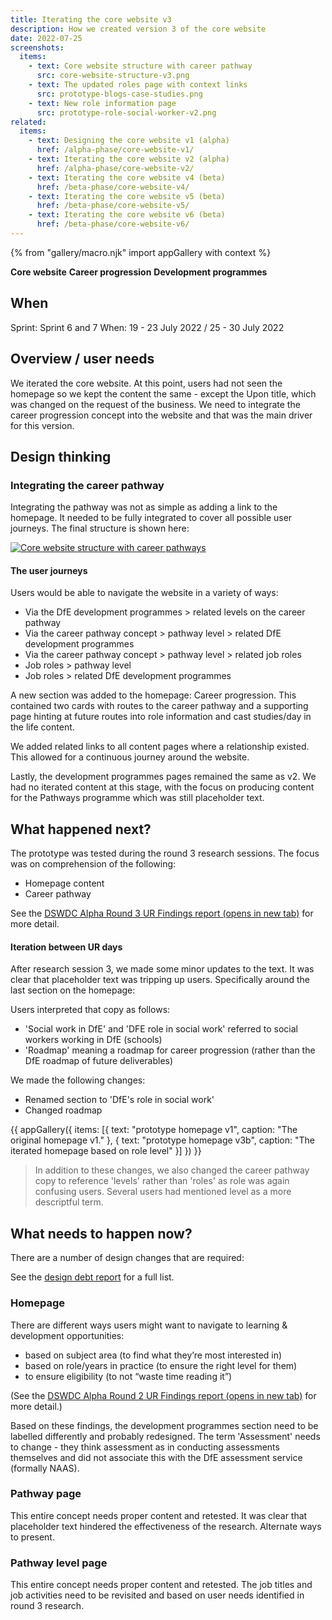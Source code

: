 ```yaml
---
title: Iterating the core website v3
description: How we created version 3 of the core website
date: 2022-07-25
screenshots:
  items:
    - text: Core website structure with career pathway
      src: core-website-structure-v3.png
    - text: The updated roles page with context links
      src: prototype-blogs-case-studies.png
    - text: New role information page
      src: prototype-role-social-worker-v2.png
related:
  items:
    - text: Designing the core website v1 (alpha)
      href: /alpha-phase/core-website-v1/
    - text: Iterating the core website v2 (alpha)
      href: /alpha-phase/core-website-v2/
    - text: Iterating the core website v4 (beta)
      href: /beta-phase/core-website-v4/
    - text: Iterating the core website v5 (beta)
      href: /beta-phase/core-website-v5/
    - text: Iterating the core website v6 (beta)
      href: /beta-phase/core-website-v6/
---
```


{% from "gallery/macro.njk" import appGallery with context %}

<strong class="govuk-tag govuk-tag--turquoise">Core website</strong>&nbsp;<strong class="govuk-tag govuk-tag--purple">Career progression</strong>&nbsp;<strong class="govuk-tag govuk-tag--blue">Development programmes</strong>

## When
Sprint: Sprint 6 and 7
When: 19 - 23 July 2022 / 25 - 30 July 2022

## Overview / user needs
We iterated the core website. At this point, users had not seen the homepage so we kept the content the same - except the Upon title, which was changed on the request of the business. We need to integrate the career progression concept into the website and that was the main driver for this version.

## Design thinking

### Integrating the career pathway
Integrating the pathway was not as simple as adding a link to the homepage. It needed to be fully integrated to cover all possible user journeys. The final structure is shown here:

<a href="core-website-structure-v3.png" target="_blank">![Core website structure with career pathways](core-website-structure-v3.png "Core website structure with career pathways")</a>

#### The user journeys
Users would be able to navigate the website in a variety of ways:

- Via the DfE development programmes > related levels on the career pathway
- Via the career pathway concept > pathway level > related DfE development programmes
- Via the career pathway concept > pathway level > related job roles
- Job roles > pathway level
- Job roles > related DfE development programmes

A new section was added to the homepage: Career progression. This contained two cards with routes to the career pathway and a supporting page hinting at future routes into role information and cast studies/day in the life content.

We added related links to all content pages where a relationship existed. This allowed for a continuous journey around the website.

Lastly, the development programmes pages remained the same as v2. We had no iterated content at this stage, with the focus on producing content for the Pathways programme which was still placeholder text.

## What happened next?

The prototype was tested during the round 3 research sessions. The focus was on comprehension of the following:

- Homepage content
- Career pathway

See the <a href="https://docs.google.com/presentation/d/11MnqvxkWeXfDxY2RkGzq6dtJ_T--K1YTAgiP6yfRmR8/edit?usp=sharing" target="_blank">DSWDC Alpha Round 3 UR Findings report (opens in new tab)</a> for more detail.

#### Iteration between UR days
After research session 3, we made some minor updates to the text. It was clear that placeholder text was tripping up users. Specifically around the last section on the homepage:

Users interpreted that copy as follows:

- 'Social work in DfE' and 'DFE role in social work' referred to social workers working in DfE (schools)
- 'Roadmap' meaning a roadmap for career progression (rather than the DfE roadmap of future deliverables)

We made the following changes:

- Renamed section to 'DfE's role in social work'
- Changed roadmap

{{ appGallery({
  items: [{
    text: "prototype homepage v1",
    caption: "The original homepage v1."
  }, {
    text: "prototype homepage v3b",
    caption: "The iterated homepage based on role level"
  }]
}) }}

> In addition to these changes, we also changed the career pathway copy to reference 'levels' rather than 'roles' as role was again confusing users. Several users had mentioned level as a more descriptful term.

## What needs to happen now?
There are a number of design changes that are required:

See the [design debt report](/design-debt) for a full list.

### Homepage
There are different ways users might want to navigate to learning & development opportunities:

- based on subject area (to find what they’re most interested in)
- based on role/years in practice (to ensure the right level for them)
- to ensure eligibility (to not “waste time reading it”)

(See the <a href="https://docs.google.com/presentation/d/1hPaTh6F0GGfeD3W2p-TMRmWQfTwd_ZPgMixFZrHXpPg/edit?usp=sharing" target="_blank">DSWDC Alpha Round 2 UR Findings report (opens in new tab)</a> for more detail.)

Based on these findings, the development programmes section need to be labelled differently and probably redesigned. The term 'Assessment'  needs to change - they think assessment as in conducting assessments themselves and did not associate this with the DfE assessment service (formally NAAS).

### Pathway page
This entire concept needs proper content and retested. It was clear that placeholder text hindered the effectiveness of the research. Alternate ways to present.

### Pathway level page
This entire concept needs proper content and retested. The job titles and job activities need to be revisited and based on user needs identified in round 3 research.
